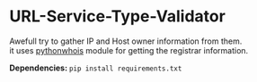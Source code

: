 # URL-Service-Type-Validator
Awefull try to gather IP and Host owner information from them.</br>
it uses [pythonwhois](https://pypi.org/project/pythonwhois/) module for getting the registrar information.

<b>Dependencies: </b> `pip install requirements.txt`